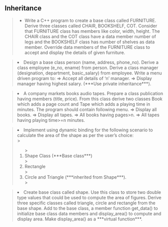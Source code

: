 <h2>Inheritance</h2>

> <ul>
> <li> Write a C++ program to create a base class called FURNITURE. Derive three classes called CHAIR, BOOKSHELF, COT. Consider that FURNITURE class has members like color, width, height. The CHAIR class and the COT class have a data member number of legs and the BOOKSHELF class has number of shelves as data member. Override data members of the FURNITURE class to accept and display the details of given furniture. </li>

> <li> Design a base class person (name, address, phone_no). Derive a class employee (e_no, ename) from person. Derive a class manager (designation, department, basic_salary) from employee. Write a menu driven program to: => Accept all details of ‘n’ manager. => Display manager having highest salary. (***Use private inheritance***). </li>

> <li> A company markets books audio tapes. Prepare a class publication having members (title, price). From this class derive two classes Book which adds a page count and Tape which adds a playing time in minutes. The program should contain following menu. => Display all books. => Display all tapes. => All books having pages>n. => All tapes having playing time>=n minutes. </li>

> <li> Implement using dynamic binding for the following scenario to calculate the area of the shape as per the user’s choice:</li>
 >> <ol>
 >> <li> Shape Class (***Base class***) </li>  
 >> <li> Rectangle </li>  
 >> <li> Circle and Triangle (***inherited from Shape***). </li>
 >> </ol>
  
> <li> Create base class called shape. Use this class to store two double type values that could be used to compute the area of figures. Derive three specific classes called triangle, circle and rectangle from the base shape. Add to the base class, a member function get_data() to initialize base class data members and display_area() to compute and display area. Make display_area() as a ***virtual function***. </li>
</ul>
